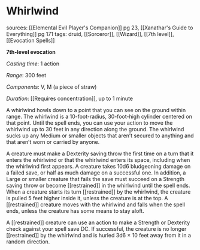 # Whirlwind
sources: [[Elemental Evil Player's Companion]] pg 23, [[Xanathar's Guide to Everything]] pg 171
tags: druid, [[Sorceror]], [[Wizard]], [[7th level]], [[Evocation Spells]]

**7th-level evocation**

*Casting time*: 1 action

*Range*: 300 feet

*Components*: V, M (a piece of straw)

*Duration*: [[Requires concentration]], up to 1 minute

A whirlwind howls down to a point that you can see on the ground within range. The whirlwind is a 10-foot-radius, 30-foot-high cylinder centered on that point. Until the spell ends, you can use your action to move the whirlwind up to 30 feet in any direction along the ground. The whirlwind sucks up any Medium or smaller objects that aren’t secured to anything and that aren’t worn or carried by anyone.

A creature must make a Dexterity saving throw the first time on a turn that it enters the whirlwind or that the whirlwind enters its space, including when the whirlwind first appears. A creature takes 10d6 bludgeoning damage on a failed save, or half as much damage on a successful one. In addition, a Large or smaller creature that fails the save must succeed on a Strength saving throw or become [[restrained]] in the whirlwind until the spell ends. When a creature starts its turn [[restrained]] by the whirlwind, the creature is pulled 5 feet higher inside it, unless the creature is at the top. A [[restrained]] creature moves with the whirlwind and falls when the spell ends, unless the creature has some means to stay aloft.

A [[restrained]] creature can use an action to make a Strength or Dexterity check against your spell save DC. If successful, the creature is no longer [[restrained]] by the whirlwind and is hurled 3d6 × 10 feet away from it in a random direction.
